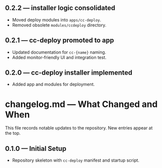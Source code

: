 ## 0.2.2 — installer logic consolidated
- Moved deploy modules into `apps/cc-deploy`.
- Removed obsolete `modules/ccdeploy` directory.

## 0.2.1 — cc-deploy promoted to app
- Updated documentation for `cc-{name}` naming.
- Added monitor-friendly UI and integration test.

## 0.2.0 — cc-deploy installer implemented
- Added app and modules for deployment.

# changelog.md — What Changed and When

This file records notable updates to the repository. New entries appear at the top.

## 0.1.0 — Initial Setup
- Repository skeleton with `cc-deploy` manifest and startup script.
